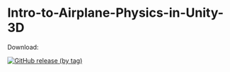 # Intro-to-Airplane-Physics-in-Unity-3D

Download:

[![GitHub release (by tag)](https://img.shields.io/github/downloads/Dmitresso/AirplanePhysics/latest/total?color=blue&logo=Windows)](https://github.com/Dmitresso/AirplanePhysics/releases/latest/download/Airplane.exe)
